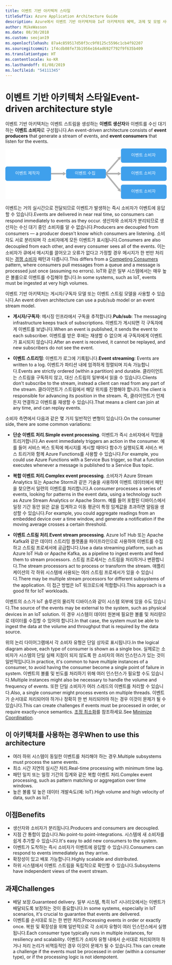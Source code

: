 ```yaml
---
title: 이벤트 기반 아키텍처 스타일
titleSuffix: Azure Application Architecture Guide
description: Azure에서 이벤트 기반 아키텍처와 IoT 아키텍처의 혜택, 과제 및 모범 사례를 설명합니다.
author: MikeWasson
ms.date: 08/30/2018
ms.custom: seojan19
ms.openlocfilehash: 87a4c859517d50f3cc9f0125c5596c1cb4f92207
ms.sourcegitcommit: 1f4cdb08fe73b1956e164ad692f792f9f635b409
ms.translationtype: HT
ms.contentlocale: ko-KR
ms.lasthandoff: 01/08/2019
ms.locfileid: "54111345"
---
```

# <a name="event-driven-architecture-style"></a><span data-ttu-id="60c60-103">이벤트 기반 아키텍처 스타일</span><span class="sxs-lookup"><span data-stu-id="60c60-103">Event-driven architecture style</span></span>

<span data-ttu-id="60c60-104">이벤트 기반 아키텍처는 이벤트 스트림을 생성하는 **이벤트 생산자**와 이벤트를 수신 대기하는 **이벤트 소비자**로 구성됩니다.</span><span class="sxs-lookup"><span data-stu-id="60c60-104">An event-driven architecture consists of **event producers** that generate a stream of events, and **event consumers** that listen for the events.</span></span>

![이벤트 기반 아키텍처 스타일의 다이어그램](./images/event-driven.svg)

<span data-ttu-id="60c60-106">이벤트는 거의 실시간으로 전달되므로 이벤트가 발생하는 즉시 소비자가 이벤트에 응답할 수 있습니다.</span><span class="sxs-lookup"><span data-stu-id="60c60-106">Events are delivered in near real time, so consumers can respond immediately to events as they occur.</span></span> <span data-ttu-id="60c60-107">생산자와 소비자가 분리되므로 생산자는 수신 대기 중인 소비자를 알 수 없습니다.</span><span class="sxs-lookup"><span data-stu-id="60c60-107">Producers are decoupled from consumers &mdash; a producer doesn't know which consumers are listening.</span></span> <span data-ttu-id="60c60-108">소비자도 서로 분리되며 각 소비자에게 모든 이벤트가 표시됩니다.</span><span class="sxs-lookup"><span data-stu-id="60c60-108">Consumers are also decoupled from each other, and every consumer sees all of the events.</span></span> <span data-ttu-id="60c60-109">이는 소비자가 큐에서 메시지를 끌어오고 오류가 없다고 가정할 경우 메시지가 한 번만 처리되는 [경쟁 소비자][competing-consumers] 패턴과 다릅니다.</span><span class="sxs-lookup"><span data-stu-id="60c60-109">This differs from a [Competing Consumers][competing-consumers] pattern, where consumers pull messages from a queue and a message is processed just once (assuming no errors).</span></span> <span data-ttu-id="60c60-110">IoT와 같은 일부 시스템에서는 매우 높은 볼륨으로 이벤트를 수집해야 합니다.</span><span class="sxs-lookup"><span data-stu-id="60c60-110">In some systems, such as IoT, events must be ingested at very high volumes.</span></span>

<span data-ttu-id="60c60-111">이벤트 기반 아키텍처는 게시자/구독자 모델 또는 이벤트 스트림 모델을 사용할 수 있습니다.</span><span class="sxs-lookup"><span data-stu-id="60c60-111">An event driven architecture can use a pub/sub model or an event stream model.</span></span>

- <span data-ttu-id="60c60-112">**게시자/구독자**: 메시징 인프라에서 구독을 추적합니다.</span><span class="sxs-lookup"><span data-stu-id="60c60-112">**Pub/sub**: The messaging infrastructure keeps track of subscriptions.</span></span> <span data-ttu-id="60c60-113">이벤트가 게시되면 각 구독자에게 이벤트를 보냅니다.</span><span class="sxs-lookup"><span data-stu-id="60c60-113">When an event is published, it sends the event to each subscriber.</span></span> <span data-ttu-id="60c60-114">이벤트를 받은 후에는 재생할 수 없으며 새 구독자에게 이벤트가 표시되지 않습니다.</span><span class="sxs-lookup"><span data-stu-id="60c60-114">After an event is received, it cannot be replayed, and new subscribers do not see the event.</span></span>

- <span data-ttu-id="60c60-115">**이벤트 스트리밍**: 이벤트가 로그에 기록됩니다.</span><span class="sxs-lookup"><span data-stu-id="60c60-115">**Event streaming**: Events are written to a log.</span></span> <span data-ttu-id="60c60-116">이벤트가 파티션 내에 엄격하게 정렬되며 지속 가능합니다.</span><span class="sxs-lookup"><span data-stu-id="60c60-116">Events are strictly ordered (within a partition) and durable.</span></span> <span data-ttu-id="60c60-117">클라이언트는 스트림을 구독하지 않고, 대신 스트림의 일부에서 읽을 수 있습니다.</span><span class="sxs-lookup"><span data-stu-id="60c60-117">Clients don't subscribe to the stream, instead a client can read from any part of the stream.</span></span> <span data-ttu-id="60c60-118">클라이언트가 스트림에서 해당 위치를 진행해야 합니다.</span><span class="sxs-lookup"><span data-stu-id="60c60-118">The client is responsible for advancing its position in the stream.</span></span> <span data-ttu-id="60c60-119">즉, 클라이언트가 언제든지 연결하고 이벤트를 재생할 수 있습니다.</span><span class="sxs-lookup"><span data-stu-id="60c60-119">That means a client can join at any time, and can replay events.</span></span>

<span data-ttu-id="60c60-120">소비자 측면에서 다음과 같은 몇 가지 일반적인 변형이 있습니다.</span><span class="sxs-lookup"><span data-stu-id="60c60-120">On the consumer side, there are some common variations:</span></span>

- <span data-ttu-id="60c60-121">**단순 이벤트 처리**.</span><span class="sxs-lookup"><span data-stu-id="60c60-121">**Simple event processing**.</span></span> <span data-ttu-id="60c60-122">이벤트가 즉시 소비자에서 작업을 트리거합니다.</span><span class="sxs-lookup"><span data-stu-id="60c60-122">An event immediately triggers an action in the consumer.</span></span> <span data-ttu-id="60c60-123">예를 들어 서비스 버스 토픽에 메시지를 게시할 때마다 함수가 실행되도록 서비스 버스 트리거와 함께 Azure Functions를 사용할 수 있습니다.</span><span class="sxs-lookup"><span data-stu-id="60c60-123">For example, you could use Azure Functions with a Service Bus trigger, so that a function executes whenever a message is published to a Service Bus topic.</span></span>

- <span data-ttu-id="60c60-124">**복합 이벤트 처리**.</span><span class="sxs-lookup"><span data-stu-id="60c60-124">**Complex event processing**.</span></span> <span data-ttu-id="60c60-125">소비자가 Azure Stream Analytics 또는 Apache Storm과 같은 기술을 사용하여 이벤트 데이터에서 패턴을 찾으면서 일련의 이벤트를 처리합니다.</span><span class="sxs-lookup"><span data-stu-id="60c60-125">A consumer processes a series of events, looking for patterns in the event data, using a technology such as Azure Stream Analytics or Apache Storm.</span></span> <span data-ttu-id="60c60-126">예를 들어 포함된 디바이스에서 일정 기간 동안 읽은 값을 집계하고 이동 평균이 특정 임계값을 초과하면 알림을 생성할 수 있습니다.</span><span class="sxs-lookup"><span data-stu-id="60c60-126">For example, you could aggregate readings from an embedded device over a time window, and generate a notification if the moving average crosses a certain threshold.</span></span>

- <span data-ttu-id="60c60-127">**이벤트 스트림 처리**.</span><span class="sxs-lookup"><span data-stu-id="60c60-127">**Event stream processing**.</span></span> <span data-ttu-id="60c60-128">Azure IoT Hub 또는 Apache Kafka와 같은 데이터 스트리밍 플랫폼을 파이프라인으로 사용하여 이벤트를 수집하고 스트림 프로세서에 공급합니다.</span><span class="sxs-lookup"><span data-stu-id="60c60-128">Use a data streaming platform, such as Azure IoT Hub or Apache Kafka, as a pipeline to ingest events and feed them to stream processors.</span></span> <span data-ttu-id="60c60-129">스트림 프로세서는 스트림을 처리하거나 변환합니다.</span><span class="sxs-lookup"><span data-stu-id="60c60-129">The stream processors act to process or transform the stream.</span></span> <span data-ttu-id="60c60-130">애플리케이션의 각 하위 시스템에 사용되는 여러 스트림 프로세서가 있을 수 있습니다.</span><span class="sxs-lookup"><span data-stu-id="60c60-130">There may be multiple stream processors for different subsystems of the application.</span></span> <span data-ttu-id="60c60-131">이 접근 방법은 IoT 워크로드에 적합합니다.</span><span class="sxs-lookup"><span data-stu-id="60c60-131">This approach is a good fit for IoT workloads.</span></span>

<span data-ttu-id="60c60-132">이벤트의 소스가 IoT 솔루션의 물리적 디바이스와 같이 시스템 외부에 있을 수도 있습니다.</span><span class="sxs-lookup"><span data-stu-id="60c60-132">The source of the events may be external to the system, such as physical devices in an IoT solution.</span></span> <span data-ttu-id="60c60-133">이 경우 시스템이 데이터 원본에 필요한 볼륨 및 처리량으로 데이터를 수집할 수 있어야 합니다.</span><span class="sxs-lookup"><span data-stu-id="60c60-133">In that case, the system must be able to ingest the data at the volume and throughput that is required by the data source.</span></span>

<span data-ttu-id="60c60-134">위의 논리 다이어그램에서 각 소비자 유형은 단일 상자로 표시됩니다.</span><span class="sxs-lookup"><span data-stu-id="60c60-134">In the logical diagram above, each type of consumer is shown as a single box.</span></span> <span data-ttu-id="60c60-135">실제로는 소비자가 시스템의 단일 실패 지점이 되지 않도록 한 소비자의 여러 인스턴스가 있는 것이 일반적입니다.</span><span class="sxs-lookup"><span data-stu-id="60c60-135">In practice, it's common to have multiple instances of a consumer, to avoid having the consumer become a single point of failure in system.</span></span> <span data-ttu-id="60c60-136">이벤트의 볼륨 및 빈도를 처리하기 위해 여러 인스턴스가 필요할 수도 있습니다.</span><span class="sxs-lookup"><span data-stu-id="60c60-136">Multiple instances might also be necessary to handle the volume and frequency of events.</span></span> <span data-ttu-id="60c60-137">또한 단일 소비자가 여러 스레드의 이벤트를 처리할 수 있습니다.</span><span class="sxs-lookup"><span data-stu-id="60c60-137">Also, a single consumer might process events on multiple threads.</span></span> <span data-ttu-id="60c60-138">이벤트가 순서대로 처리되어야 하거나 정확히 한 번 처리되어야 하는 경우 이것이 문제가 될 수 있습니다.</span><span class="sxs-lookup"><span data-stu-id="60c60-138">This can create challenges if events must be processed in order, or require exactly-once semantics.</span></span> <span data-ttu-id="60c60-139">[조정 최소화][minimize-coordination]를 참조하세요.</span><span class="sxs-lookup"><span data-stu-id="60c60-139">See [Minimize Coordination][minimize-coordination].</span></span>

## <a name="when-to-use-this-architecture"></a><span data-ttu-id="60c60-140">이 아키텍처를 사용하는 경우</span><span class="sxs-lookup"><span data-stu-id="60c60-140">When to use this architecture</span></span>

- <span data-ttu-id="60c60-141">여러 하위 시스템이 동일한 이벤트를 처리해야 하는 경우.</span><span class="sxs-lookup"><span data-stu-id="60c60-141">Multiple subsystems must process the same events.</span></span>
- <span data-ttu-id="60c60-142">최소 시간 지연의 실시간 처리.</span><span class="sxs-lookup"><span data-stu-id="60c60-142">Real-time processing with minimum time lag.</span></span>
- <span data-ttu-id="60c60-143">패턴 일치 또는 일정 기간의 집계와 같은 복합 이벤트 처리.</span><span class="sxs-lookup"><span data-stu-id="60c60-143">Complex event processing, such as pattern matching or aggregation over time windows.</span></span>
- <span data-ttu-id="60c60-144">높은 볼륨 및 높은 데이터 개발속도(예: IoT).</span><span class="sxs-lookup"><span data-stu-id="60c60-144">High volume and high velocity of data, such as IoT.</span></span>

## <a name="benefits"></a><span data-ttu-id="60c60-145">이점</span><span class="sxs-lookup"><span data-stu-id="60c60-145">Benefits</span></span>

- <span data-ttu-id="60c60-146">생산자와 소비자가 분리됩니다.</span><span class="sxs-lookup"><span data-stu-id="60c60-146">Producers and consumers are decoupled.</span></span>
- <span data-ttu-id="60c60-147">지점 간 통합이 없습니다.</span><span class="sxs-lookup"><span data-stu-id="60c60-147">No point-to point-integrations.</span></span> <span data-ttu-id="60c60-148">시스템에 새 소비자를 쉽게 추가할 수 있습니다.</span><span class="sxs-lookup"><span data-stu-id="60c60-148">It's easy to add new consumers to the system.</span></span>
- <span data-ttu-id="60c60-149">이벤트가 도착하는 즉시 소비자가 이벤트에 응답할 수 있습니다.</span><span class="sxs-lookup"><span data-stu-id="60c60-149">Consumers can respond to events immediately as they arrive.</span></span>
- <span data-ttu-id="60c60-150">확장성이 있고 배포 가능합니다.</span><span class="sxs-lookup"><span data-stu-id="60c60-150">Highly scalable and distributed.</span></span>
- <span data-ttu-id="60c60-151">하위 시스템에서 이벤트 스트림을 독립적으로 확인할 수 있습니다.</span><span class="sxs-lookup"><span data-stu-id="60c60-151">Subsystems have independent views of the event stream.</span></span>

## <a name="challenges"></a><span data-ttu-id="60c60-152">과제</span><span class="sxs-lookup"><span data-stu-id="60c60-152">Challenges</span></span>

- <span data-ttu-id="60c60-153">배달 보장.</span><span class="sxs-lookup"><span data-stu-id="60c60-153">Guaranteed delivery.</span></span> <span data-ttu-id="60c60-154">일부 시스템, 특히 IoT 시나리오에서는 이벤트가 배달되도록 보장하는 것이 중요합니다.</span><span class="sxs-lookup"><span data-stu-id="60c60-154">In some systems, especially in IoT scenarios, it's crucial to guarantee that events are delivered.</span></span>
- <span data-ttu-id="60c60-155">이벤트를 순서대로 또는 한 번만 처리.</span><span class="sxs-lookup"><span data-stu-id="60c60-155">Processing events in order or exactly once.</span></span> <span data-ttu-id="60c60-156">복원 및 확장성을 위해 일반적으로 각 소비자 유형이 여러 인스턴스에서 실행됩니다.</span><span class="sxs-lookup"><span data-stu-id="60c60-156">Each consumer type typically runs in multiple instances, for resiliency and scalability.</span></span> <span data-ttu-id="60c60-157">이벤트가 소비자 유형 내에서 순서대로 처리되어야 하거나 처리 논리가 비멱등적인 경우 이것이 문제가 될 수 있습니다.</span><span class="sxs-lookup"><span data-stu-id="60c60-157">This can create a challenge if the events must be processed in order (within a consumer type), or if the processing logic is not idempotent.</span></span>

 <!-- links -->

[competing-consumers]: ../../patterns/competing-consumers.md
[minimize-coordination]: ../design-principles/minimize-coordination.md
